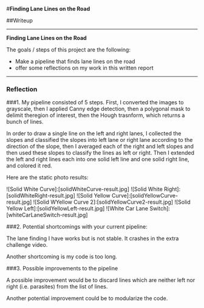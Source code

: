 #**Finding Lane Lines on the Road** 

##Writeup

---

**Finding Lane Lines on the Road**

The goals / steps of this project are the following:
* Make a pipeline that finds lane lines on the road
* offer some reflections on my work in this written report


[//]: # (Image References)

[image1]: grayscale.jpg "Grayscale"

---

### Reflection

###1. My pipeline consisted of 5 steps. First, I converted the images to grayscale, then I applied Canny edge detection, then a polygonal mask to delimit theregion of interest, then the Hough trasnform, which returns a bunch of lines.

In order to draw a single line on the left and right lanes, I collected the slopes and classified the slopes into left lane or right lane according to the direction of the slope, then I averaged each of the right and left slopes and then used these slopes to classify the lines as left or right. Then I extended the left and right lines each into one solid left line and one solid right line, and colored it red.

Here are the static photo results:

![Solid White Curve]:[solidWhiteCurve-result.jpg]
![Solid White Right]:[solidWhiteRight-result.jpg]
![Solid Yellow Curve]:[solidYellowCurve-result.jpg]
![Solid WYellow Curve 2]:[solidYellowCurve2-result.jpg]
![Solid Yellow Left]:[solidYellowLeft-result.jpg]
![White Car Lane Switch]:[whiteCarLaneSwitch-result.jpg]

###2. Potential shortcomings with your current pipeline:


The lane finding I have works but is not stable. It crashes in the extra challenge video.  

Another shortcoming is my code is too long.


###3. Possible improvements to the pipeline

A possible improvement would be to discard lines which are neither left nor right (i.e. parasites) from the list of lines.

Another potential improvement could be to modularize the code.
